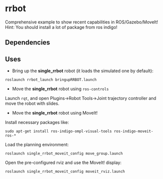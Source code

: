 # rrbot
Comprehensive example to show recent capabilities in ROS/Gazebo/MoveIt!
Hint: You should install a lot of package from ros indigo!
## Dependencies

## Uses

* Bring up the __single_rrbot__ robot (it loads the simulated one by default):

`roslaunch rrbot_launch bringupRRBOT.launch`

* Move the __single_rrbot__ robot using `ros-controls`

Launch `rqt`, and open Plugins->Robot Tools->Joint trajectory controller and move the robot with slides.

* Move the __single_rrbot__ robot using MoveIt!

Install necessary packages like:

`sudo apt-get install ros-indigo-ompl-visual-tools ros-indigo-moveit-ros-*`

Load the planning environment:


`roslaunch single_rrbot_moveit_config move_group.launch`

Open the pre-configured rviz and use the MoveIt! display:

`roslaunch single_rrbot_moveit_config moveit_rviz.launch`
